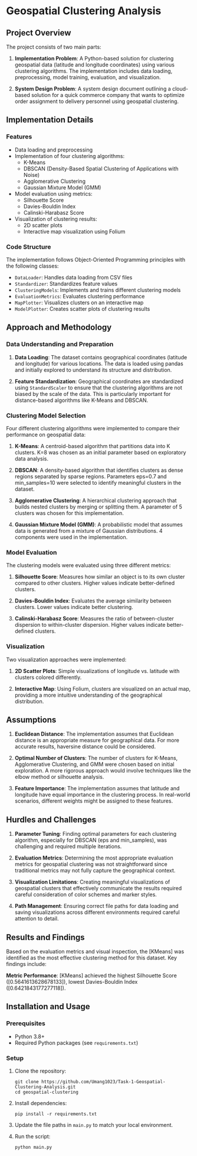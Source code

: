 # Geospatial Clustering Analysis

## Project Overview

The project consists of two main parts:

1. **Implementation Problem**: A Python-based solution for clustering geospatial data (latitude and longitude coordinates) using various clustering algorithms. The implementation includes data loading, preprocessing, model training, evaluation, and visualization.

2. **System Design Problem**: A system design document outlining a cloud-based solution for a quick commerce company that wants to optimize order assignment to delivery personnel using geospatial clustering.

## Implementation Details

### Features

- Data loading and preprocessing
- Implementation of four clustering algorithms:
  - K-Means
  - DBSCAN (Density-Based Spatial Clustering of Applications with Noise)
  - Agglomerative Clustering
  - Gaussian Mixture Model (GMM)
- Model evaluation using metrics:
  - Silhouette Score
  - Davies-Bouldin Index
  - Calinski-Harabasz Score
- Visualization of clustering results:
  - 2D scatter plots
  - Interactive map visualization using Folium

### Code Structure

The implementation follows Object-Oriented Programming principles with the following classes:

- `DataLoader`: Handles data loading from CSV files
- `Standardizer`: Standardizes feature values
- `ClusteringModels`: Implements and trains different clustering models
- `EvaluationMetrics`: Evaluates clustering performance
- `MapPlotter`: Visualizes clusters on an interactive map
- `ModelPlotter`: Creates scatter plots of clustering results

## Approach and Methodology

### Data Understanding and Preparation

1. **Data Loading**: The dataset contains geographical coordinates (latitude and longitude) for various locations. The data is loaded using pandas and initially explored to understand its structure and distribution.

2. **Feature Standardization**: Geographical coordinates are standardized using `StandardScaler` to ensure that the clustering algorithms are not biased by the scale of the data. This is particularly important for distance-based algorithms like K-Means and DBSCAN.

### Clustering Model Selection

Four different clustering algorithms were implemented to compare their performance on geospatial data:

1. **K-Means**: A centroid-based algorithm that partitions data into K clusters. K=8 was chosen as an initial parameter based on exploratory data analysis.

2. **DBSCAN**: A density-based algorithm that identifies clusters as dense regions separated by sparse regions. Parameters eps=0.7 and min_samples=10 were selected to identify meaningful clusters in the dataset.

3. **Agglomerative Clustering**: A hierarchical clustering approach that builds nested clusters by merging or splitting them. A parameter of 5 clusters was chosen for this implementation.

4. **Gaussian Mixture Model (GMM)**: A probabilistic model that assumes data is generated from a mixture of Gaussian distributions. 4 components were used in the implementation.

### Model Evaluation

The clustering models were evaluated using three different metrics:

1. **Silhouette Score**: Measures how similar an object is to its own cluster compared to other clusters. Higher values indicate better-defined clusters.

2. **Davies-Bouldin Index**: Evaluates the average similarity between clusters. Lower values indicate better clustering.

3. **Calinski-Harabasz Score**: Measures the ratio of between-cluster dispersion to within-cluster dispersion. Higher values indicate better-defined clusters.

### Visualization

Two visualization approaches were implemented:

1. **2D Scatter Plots**: Simple visualizations of longitude vs. latitude with clusters colored differently.

2. **Interactive Map**: Using Folium, clusters are visualized on an actual map, providing a more intuitive understanding of the geographical distribution.

## Assumptions

1. **Euclidean Distance**: The implementation assumes that Euclidean distance is an appropriate measure for geographical data. For more accurate results, haversine distance could be considered.

2. **Optimal Number of Clusters**: The number of clusters for K-Means, Agglomerative Clustering, and GMM were chosen based on initial exploration. A more rigorous approach would involve techniques like the elbow method or silhouette analysis.

3. **Feature Importance**: The implementation assumes that latitude and longitude have equal importance in the clustering process. In real-world scenarios, different weights might be assigned to these features.

## Hurdles and Challenges

1. **Parameter Tuning**: Finding optimal parameters for each clustering algorithm, especially for DBSCAN (eps and min_samples), was challenging and required multiple iterations.

2. **Evaluation Metrics**: Determining the most appropriate evaluation metrics for geospatial clustering was not straightforward since traditional metrics may not fully capture the geographical context.

3. **Visualization Limitations**: Creating meaningful visualizations of geospatial clusters that effectively communicate the results required careful consideration of color schemes and marker styles.

4. **Path Management**: Ensuring correct file paths for data loading and saving visualizations across different environments required careful attention to detail.

## Results and Findings

Based on the evaluation metrics and visual inspection, the [KMeans] was identified as the most effective clustering method for this dataset. Key findings include:

**Metric Performance**: [KMeans] achieved the highest Silhouette Score ([0.5641613628678133]), lowest Davies-Bouldin Index ([0.6421843177277118]).

## Installation and Usage

### Prerequisites

- Python 3.8+
- Required Python packages (see `requirements.txt`)

### Setup

1. Clone the repository:
   ```
   git clone https://github.com/Umang1023/Task-1-Geospatial-Clustering-Analysis.git
   cd geospatial-clustering
   ```

2. Install dependencies:
   ```
   pip install -r requirements.txt
   ```

3. Update the file paths in `main.py` to match your local environment.

4. Run the script:
   ```
   python main.py
   ```



